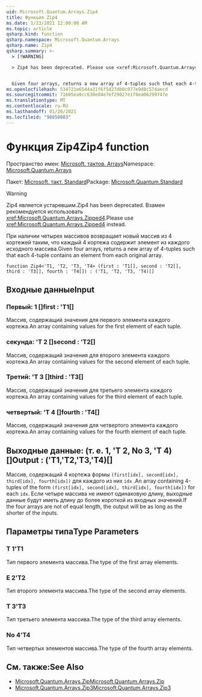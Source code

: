 ```yaml
---
uid: Microsoft.Quantum.Arrays.Zip4
title: Функция Zip4
ms.date: 1/23/2021 12:00:00 AM
ms.topic: article
qsharp.kind: function
qsharp.namespace: Microsoft.Quantum.Arrays
qsharp.name: Zip4
qsharp.summary: >-
  > [!WARNING]

  > Zip4 has been deprecated. Please use <xref:Microsoft.Quantum.Arrays.Zipped4> instead.


  Given four arrays, returns a new array of 4-tuples such that each 4-tuple contains an element from each original array.
ms.openlocfilehash: 534721e6544a31f6f5d27db0c077e9d8c574aecd
ms.sourcegitcommit: 71605ea9cc630e84e7ef29027e1f0ea06299747e
ms.translationtype: MT
ms.contentlocale: ru-RU
ms.lasthandoff: 01/26/2021
ms.locfileid: "98850883"
---
```

# <a name="zip4-function"></a><span data-ttu-id="ec2a4-102">Функция Zip4</span><span class="sxs-lookup"><span data-stu-id="ec2a4-102">Zip4 function</span></span>

<span data-ttu-id="ec2a4-103">Пространство имен: [Microsoft. тактов. Arrays](xref:Microsoft.Quantum.Arrays)</span><span class="sxs-lookup"><span data-stu-id="ec2a4-103">Namespace: [Microsoft.Quantum.Arrays](xref:Microsoft.Quantum.Arrays)</span></span>

<span data-ttu-id="ec2a4-104">Пакет: [Microsoft. такт. Standard](https://nuget.org/packages/Microsoft.Quantum.Standard)</span><span class="sxs-lookup"><span data-stu-id="ec2a4-104">Package: [Microsoft.Quantum.Standard](https://nuget.org/packages/Microsoft.Quantum.Standard)</span></span>


> [!WARNING]
> <span data-ttu-id="ec2a4-105">Zip4 является устаревшим.</span><span class="sxs-lookup"><span data-stu-id="ec2a4-105">Zip4 has been deprecated.</span></span> <span data-ttu-id="ec2a4-106">Взамен рекомендуется использовать <xref:Microsoft.Quantum.Arrays.Zipped4>.</span><span class="sxs-lookup"><span data-stu-id="ec2a4-106">Please use <xref:Microsoft.Quantum.Arrays.Zipped4> instead.</span></span>

<span data-ttu-id="ec2a4-107">При наличии четырех массивов возвращает новый массив из 4 кортежей таким, что каждый 4 кортежа содержит элемент из каждого исходного массива.</span><span class="sxs-lookup"><span data-stu-id="ec2a4-107">Given four arrays, returns a new array of 4-tuples such that each 4-tuple contains an element from each original array.</span></span>

```qsharp
function Zip4<'T1, 'T2, 'T3, 'T4> (first : 'T1[], second : 'T2[], third : 'T3[], fourth : 'T4[]) : ('T1, 'T2, 'T3, 'T4)[]
```


## <a name="input"></a><span data-ttu-id="ec2a4-108">Входные данные</span><span class="sxs-lookup"><span data-stu-id="ec2a4-108">Input</span></span>

### <a name="first--t1"></a><span data-ttu-id="ec2a4-109">Первый: 1 []</span><span class="sxs-lookup"><span data-stu-id="ec2a4-109">first : 'T1[]</span></span>

<span data-ttu-id="ec2a4-110">Массив, содержащий значения для первого элемента каждого кортежа.</span><span class="sxs-lookup"><span data-stu-id="ec2a4-110">An array containing values for the first element of each tuple.</span></span>


### <a name="second--t2"></a><span data-ttu-id="ec2a4-111">секунда: 'T 2 []</span><span class="sxs-lookup"><span data-stu-id="ec2a4-111">second : 'T2[]</span></span>

<span data-ttu-id="ec2a4-112">Массив, содержащий значения для второго элемента каждого кортежа.</span><span class="sxs-lookup"><span data-stu-id="ec2a4-112">An array containing values for the second element of each tuple.</span></span>


### <a name="third--t3"></a><span data-ttu-id="ec2a4-113">Третий: 'T 3 []</span><span class="sxs-lookup"><span data-stu-id="ec2a4-113">third : 'T3[]</span></span>

<span data-ttu-id="ec2a4-114">Массив, содержащий значения для третьего элемента каждого кортежа.</span><span class="sxs-lookup"><span data-stu-id="ec2a4-114">An array containing values for the third element of each tuple.</span></span>


### <a name="fourth--t4"></a><span data-ttu-id="ec2a4-115">четвертый: 'T 4 []</span><span class="sxs-lookup"><span data-stu-id="ec2a4-115">fourth : 'T4[]</span></span>

<span data-ttu-id="ec2a4-116">Массив, содержащий значения для четвертого элемента каждого кортежа.</span><span class="sxs-lookup"><span data-stu-id="ec2a4-116">An array containing values for the fourth element of each tuple.</span></span>



## <a name="output--t1t2t3t4"></a><span data-ttu-id="ec2a4-117">Выходные данные: (т. е. 1, 'T 2, No 3, 'T 4) []</span><span class="sxs-lookup"><span data-stu-id="ec2a4-117">Output : ('T1,'T2,'T3,'T4)[]</span></span>

<span data-ttu-id="ec2a4-118">Массив, содержащий 4 кортежа формы `(first[idx], second[idx], third[idx], fourth[idx])` для каждого из них `idx` .</span><span class="sxs-lookup"><span data-stu-id="ec2a4-118">An array containing 4-tuples of the form `(first[idx], second[idx], third[idx], fourth[idx])` for each `idx`.</span></span> <span data-ttu-id="ec2a4-119">Если четыре массива не имеют одинаковую длину, выходные данные будут иметь длину до более короткой из входных значений.</span><span class="sxs-lookup"><span data-stu-id="ec2a4-119">If the four arrays are not of equal length, the output will be as long as the shorter of the inputs.</span></span>

## <a name="type-parameters"></a><span data-ttu-id="ec2a4-120">Параметры типа</span><span class="sxs-lookup"><span data-stu-id="ec2a4-120">Type Parameters</span></span>

### <a name="t1"></a><span data-ttu-id="ec2a4-121">Т 1</span><span class="sxs-lookup"><span data-stu-id="ec2a4-121">'T1</span></span>

<span data-ttu-id="ec2a4-122">Тип первого элемента массива.</span><span class="sxs-lookup"><span data-stu-id="ec2a4-122">The type of the first array elements.</span></span>
### <a name="t2"></a><span data-ttu-id="ec2a4-123">Е 2</span><span class="sxs-lookup"><span data-stu-id="ec2a4-123">'T2</span></span>

<span data-ttu-id="ec2a4-124">Тип второго элемента массива.</span><span class="sxs-lookup"><span data-stu-id="ec2a4-124">The type of the second array elements.</span></span>
### <a name="t3"></a><span data-ttu-id="ec2a4-125">Т 3</span><span class="sxs-lookup"><span data-stu-id="ec2a4-125">'T3</span></span>

<span data-ttu-id="ec2a4-126">Тип третьего элемента массива.</span><span class="sxs-lookup"><span data-stu-id="ec2a4-126">The type of the third array elements.</span></span>
### <a name="t4"></a><span data-ttu-id="ec2a4-127">No 4</span><span class="sxs-lookup"><span data-stu-id="ec2a4-127">'T4</span></span>

<span data-ttu-id="ec2a4-128">Тип четвертых элементов массива.</span><span class="sxs-lookup"><span data-stu-id="ec2a4-128">The type of the fourth array elements.</span></span>

## <a name="see-also"></a><span data-ttu-id="ec2a4-129">См. также:</span><span class="sxs-lookup"><span data-stu-id="ec2a4-129">See Also</span></span>

- [<span data-ttu-id="ec2a4-130">Microsoft.Quantum.Arrays.Zip</span><span class="sxs-lookup"><span data-stu-id="ec2a4-130">Microsoft.Quantum.Arrays.Zip</span></span>](xref:Microsoft.Quantum.Arrays.Zip)
- [<span data-ttu-id="ec2a4-131">Microsoft.Quantum.Arrays.Zip3</span><span class="sxs-lookup"><span data-stu-id="ec2a4-131">Microsoft.Quantum.Arrays.Zip3</span></span>](xref:Microsoft.Quantum.Arrays.Zip3)